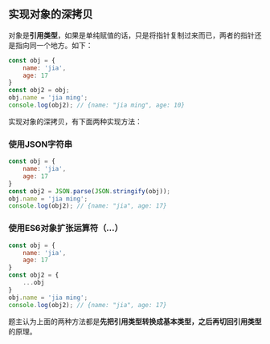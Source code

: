 ## 实现对象的深拷贝

对象是**引用类型**，如果是单纯赋值的话，只是将指针复制过来而已，两者的指针还是指向同一个地方。如下：

```javascript
const obj = {
    name: 'jia',
    age: 17
}
const obj2 = obj;
obj.name = 'jia ming';
console.log(obj2); // {name: "jia ming", age: 10}
```

实现对象的深拷贝，有下面两种实现方法：

### 使用JSON字符串

```javascript
const obj = {
    name: 'jia',
    age: 17
}
const obj2 = JSON.parse(JSON.stringify(obj));
obj.name = 'jia ming';
console.log(obj2); // {name: "jia", age: 17}
```

### 使用ES6对象扩张运算符（...）

```javascript
const obj = {
    name: 'jia',
    age: 17
}
const obj2 = {
    ...obj
}
obj.name = 'jia ming';
console.log(obj2); // {name: "jia", age: 17}
```

题主认为上面的两种方法都是**先把引用类型转换成基本类型，之后再切回引用类型**的原理。